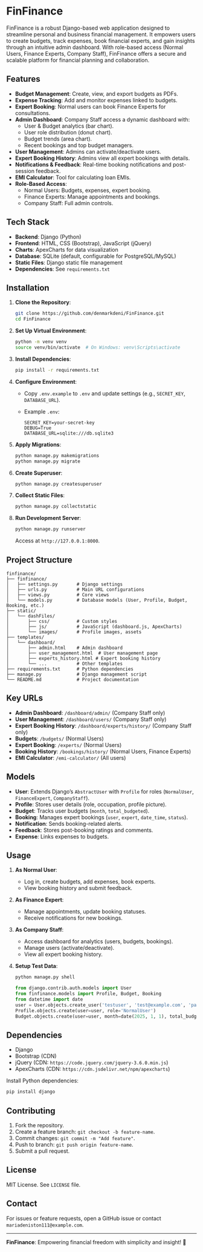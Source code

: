# FinFinance

FinFinance is a robust Django-based web application designed to streamline personal and business financial management. It empowers users to create budgets, track expenses, book financial experts, and gain insights through an intuitive admin dashboard. With role-based access (Normal Users, Finance Experts, Company Staff), FinFinance offers a secure and scalable platform for financial planning and collaboration.

## Features

- **Budget Management**: Create, view, and export budgets as PDFs.
- **Expense Tracking**: Add and monitor expenses linked to budgets.
- **Expert Booking**: Normal users can book Finance Experts for consultations.
- **Admin Dashboard**: Company Staff access a dynamic dashboard with:
  - User & Budget analytics (bar chart).
  - User role distribution (donut chart).
  - Budget trends (area chart).
  - Recent bookings and top budget managers.
- **User Management**: Admins can activate/deactivate users.
- **Expert Booking History**: Admins view all expert bookings with details.
- **Notifications & Feedback**: Real-time booking notifications and post-session feedback.
- **EMI Calculator**: Tool for calculating loan EMIs.
- **Role-Based Access**:
  - Normal Users: Budgets, expenses, expert booking.
  - Finance Experts: Manage appointments and bookings.
  - Company Staff: Full admin controls.

## Tech Stack

- **Backend**: Django (Python)
- **Frontend**: HTML, CSS (Bootstrap), JavaScript (jQuery)
- **Charts**: ApexCharts for data visualization
- **Database**: SQLite (default, configurable for PostgreSQL/MySQL)
- **Static Files**: Django static file management
- **Dependencies**: See `requirements.txt`

## Installation

1. **Clone the Repository**:

   ```bash
   git clone https://github.com/denmarkdeni/FinFinance.git
   cd FinFinance
   ```

2. **Set Up Virtual Environment**:

   ```bash
   python -m venv venv
   source venv/bin/activate  # On Windows: venv\Scripts\activate
   ```

3. **Install Dependencies**:

   ```bash
   pip install -r requirements.txt
   ```

4. **Configure Environment**:

   - Copy `.env.example` to `.env` and update settings (e.g., `SECRET_KEY`, `DATABASE_URL`).
   - Example `.env`:

     ```env
     SECRET_KEY=your-secret-key
     DEBUG=True
     DATABASE_URL=sqlite:///db.sqlite3
     ```

5. **Apply Migrations**:

   ```bash
   python manage.py makemigrations
   python manage.py migrate
   ```

6. **Create Superuser**:

   ```bash
   python manage.py createsuperuser
   ```

7. **Collect Static Files**:

   ```bash
   python manage.py collectstatic
   ```

8. **Run Development Server**:

   ```bash
   python manage.py runserver
   ```

   Access at `http://127.0.0.1:8000`.

## Project Structure

```
finfinance/
├── finfinance/
│   ├── settings.py       # Django settings
│   ├── urls.py           # Main URL configurations
│   ├── views.py          # Core views
│   └── models.py         # Database models (User, Profile, Budget, Booking, etc.)
├── static/
│   └── dashFiles/
│       ├── css/          # Custom styles
│       ├── js/           # JavaScript (dashboard.js, ApexCharts)
│       └── images/       # Profile images, assets
├── templates/
│   └── dashboard/
│       ├── admin.html    # Admin dashboard
│       ├── user_management.html  # User management page
│       ├── experts_history.html # Expert booking history
│       └── ...           # Other templates
├── requirements.txt      # Python dependencies
├── manage.py             # Django management script
└── README.md             # Project documentation
```

## Key URLs

- **Admin Dashboard**: `/dashboard/admin/` (Company Staff only)
- **User Management**: `/dashboard/users/` (Company Staff only)
- **Expert Booking History**: `/dashboard/experts/history/` (Company Staff only)
- **Budgets**: `/budgets/` (Normal Users)
- **Expert Booking**: `/experts/` (Normal Users)
- **Booking History**: `/bookings/history/` (Normal Users, Finance Experts)
- **EMI Calculator**: `/emi-calculator/` (All users)

## Models

- **User**: Extends Django’s `AbstractUser` with `Profile` for roles (`NormalUser`, `FinanceExpert`, `CompanyStaff`).
- **Profile**: Stores user details (role, occupation, profile picture).
- **Budget**: Tracks user budgets (`month`, `total_budgeted`).
- **Booking**: Manages expert bookings (`user`, `expert`, `date_time`, `status`).
- **Notification**: Sends booking-related alerts.
- **Feedback**: Stores post-booking ratings and comments.
- **Expense**: Links expenses to budgets.

## Usage

1. **As Normal User**:

   - Log in, create budgets, add expenses, book experts.
   - View booking history and submit feedback.

2. **As Finance Expert**:

   - Manage appointments, update booking statuses.
   - Receive notifications for new bookings.

3. **As Company Staff**:

   - Access dashboard for analytics (users, budgets, bookings).
   - Manage users (activate/deactivate).
   - View all expert booking history.

4. **Setup Test Data**:

   ```bash
   python manage.py shell
   ```

   ```python
   from django.contrib.auth.models import User
   from finfinance.models import Profile, Budget, Booking
   from datetime import date
   user = User.objects.create_user('testuser', 'test@example.com', 'password')
   Profile.objects.create(user=user, role='NormalUser')
   Budget.objects.create(user=user, month=date(2025, 1, 1), total_budgeted=50000)
   ```

## Dependencies

- Django
- Bootstrap (CDN)
- jQuery (CDN: `https://code.jquery.com/jquery-3.6.0.min.js`)
- ApexCharts (CDN: `https://cdn.jsdelivr.net/npm/apexcharts`)

Install Python dependencies:

```bash
pip install django
```

## Contributing

1. Fork the repository.
2. Create a feature branch: `git checkout -b feature-name`.
3. Commit changes: `git commit -m "Add feature"`.
4. Push to branch: `git push origin feature-name`.
5. Submit a pull request.

## License

MIT License. See `LICENSE` file.

## Contact

For issues or feature requests, open a GitHub issue or contact `mariadeniston111@example.com`.

---

**FinFinance**: Empowering financial freedom with simplicity and insight! 🚀